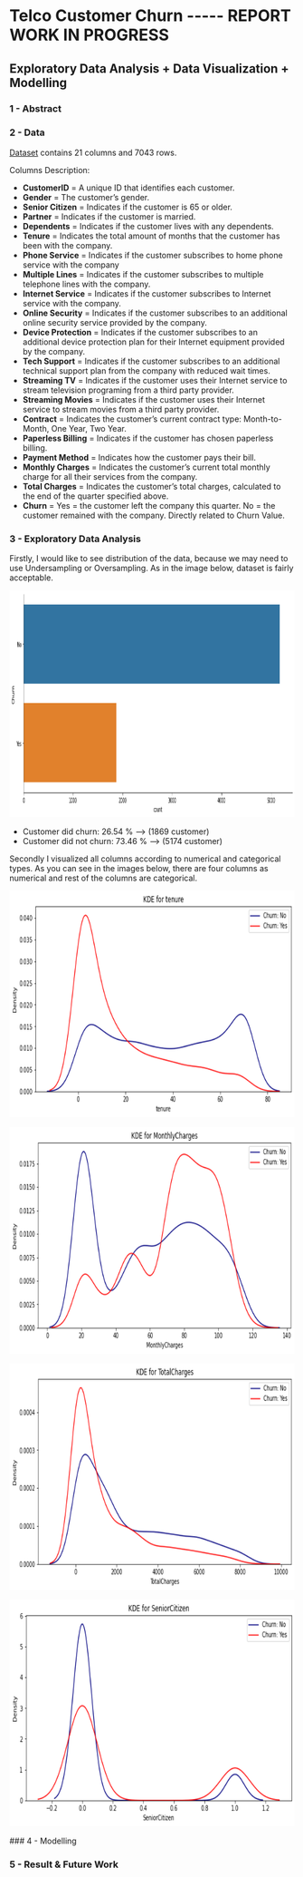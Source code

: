 # Telco Customer Churn ----- REPORT WORK IN PROGRESS

## Exploratory Data Analysis + Data Visualization + Modelling 

### 1 - Abstract


### 2 - Data
<a href="https://www.kaggle.com/blastchar/telco-customer-churn">Dataset</a> contains 21 columns and 7043 rows.

Columns Description:
* __CustomerID__ = A unique ID that identifies each customer.
* __Gender__ = The customer’s gender.
* __Senior Citizen__ = Indicates if the customer is 65 or older.
* __Partner__ = Indicates if the customer is married.
* __Dependents__ = Indicates if the customer lives with any dependents.
* __Tenure__ = Indicates the total amount of months that the customer has been with the company.
* __Phone Service__ = Indicates if the customer subscribes to home phone service with the company
* __Multiple Lines__ = Indicates if the customer subscribes to multiple telephone lines with the company.
* __Internet Service__ = Indicates if the customer subscribes to Internet service with the company.
* __Online Security__ = Indicates if the customer subscribes to an additional online security service provided by the company.
* __Device Protection__ = Indicates if the customer subscribes to an additional device protection plan for their Internet equipment provided by the company.
* __Tech Support__ = Indicates if the customer subscribes to an additional technical support plan from the company with reduced wait times.
* __Streaming TV__ = Indicates if the customer uses their Internet service to stream television programing from a third party provider.
* __Streaming Movies__ = Indicates if the customer uses their Internet service to stream movies from a third party provider.
* __Contract__ = Indicates the customer’s current contract type: Month-to-Month, One Year, Two Year.
* __Paperless Billing__ = Indicates if the customer has chosen paperless billing.
* __Payment Method__ = Indicates how the customer pays their bill.
* __Monthly Charges__ = Indicates the customer’s current total monthly charge for all their services from the company.
* __Total Charges__ = Indicates the customer’s total charges, calculated to the end of the quarter specified above.
* __Churn__ = Yes = the customer left the company this quarter. No = the customer remained with the company. Directly related to Churn Value.

### 3 - Exploratory Data Analysis

Firstly, I would like to see distribution of the data, because we may need to use Undersampling or Oversampling. As in the image below, dataset is fairly acceptable.

<p align="center">
  <img width="700" height="400" src="https://github.com/HalukSumen/Telco_Churn_Prediction/blob/main/images/ChurnAndNot.png">
</p>

* Customer did churn: 26.54  %  --> (1869 customer)
* Customer did not churn: 73.46  %  --> (5174 customer)

Secondly I visualized all columns according to numerical and categorical types. 
As you can see in the images below, there are four columns as numerical and rest of the columns are categorical.

<p align="center">
  <img width="700" height="400" src="https://github.com/HalukSumen/Telco_Churn_Prediction/blob/main/images/tenure.png">
</p>
<p align="center">
  <img width="700" height="400" src="https://github.com/HalukSumen/Telco_Churn_Prediction/blob/main/images/MonthlyCharges.png">
</p>
<p align="center">
  <img width="700" height="400" src="https://github.com/HalukSumen/Telco_Churn_Prediction/blob/main/images/TotalCharges.png">
</p>
<p align="center">
  <img width="700" height="400" src="https://github.com/HalukSumen/Telco_Churn_Prediction/blob/main/images/SeniorCitizen.png">
</p>
### 4 - Modelling 

### 5 - Result & Future Work
